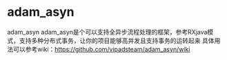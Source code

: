# adam_asyn
adam_asyn
adam_asyn是个可以支持全异步流程处理的框架，参考RXjava模式，支持多种分布式事务，让你的项目能够高并发且支持事务的运转起来
具体用法可以参考wiki：https://github.com/vipadsteam/adam_asyn/wiki

